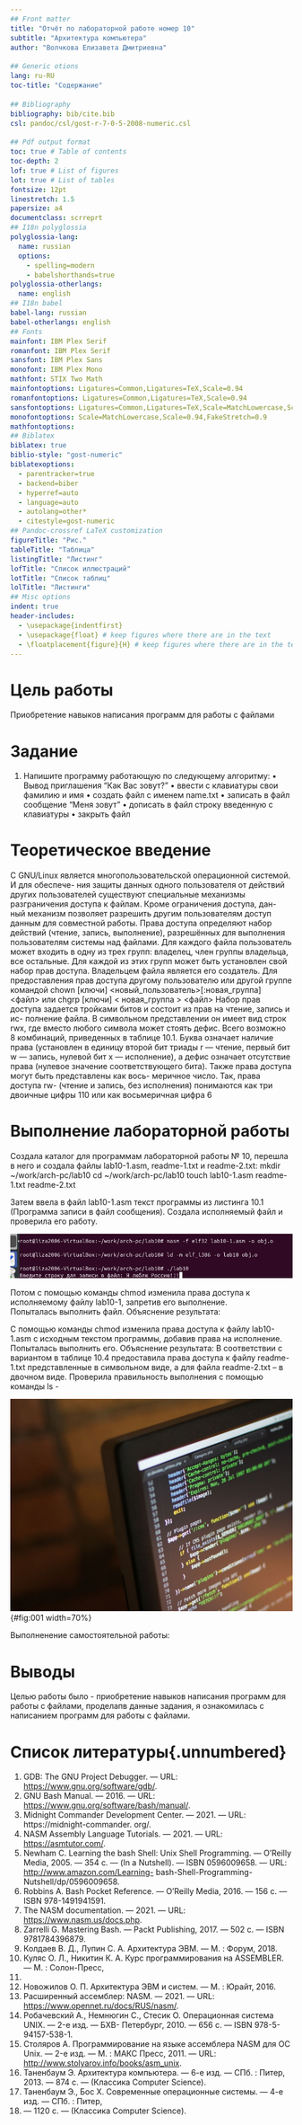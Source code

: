 ```yaml
---
## Front matter
title: "Отчёт по лабораторной работе номер 10"
subtitle: "Архитектура компьютера"
author: "Волчкова Елизавета Дмитриевна"

## Generic otions
lang: ru-RU
toc-title: "Содержание"

## Bibliography
bibliography: bib/cite.bib
csl: pandoc/csl/gost-r-7-0-5-2008-numeric.csl

## Pdf output format
toc: true # Table of contents
toc-depth: 2
lof: true # List of figures
lot: true # List of tables
fontsize: 12pt
linestretch: 1.5
papersize: a4
documentclass: scrreprt
## I18n polyglossia
polyglossia-lang:
  name: russian
  options:
	- spelling=modern
	- babelshorthands=true
polyglossia-otherlangs:
  name: english
## I18n babel
babel-lang: russian
babel-otherlangs: english
## Fonts
mainfont: IBM Plex Serif
romanfont: IBM Plex Serif
sansfont: IBM Plex Sans
monofont: IBM Plex Mono
mathfont: STIX Two Math
mainfontoptions: Ligatures=Common,Ligatures=TeX,Scale=0.94
romanfontoptions: Ligatures=Common,Ligatures=TeX,Scale=0.94
sansfontoptions: Ligatures=Common,Ligatures=TeX,Scale=MatchLowercase,Scale=0.94
monofontoptions: Scale=MatchLowercase,Scale=0.94,FakeStretch=0.9
mathfontoptions:
## Biblatex
biblatex: true
biblio-style: "gost-numeric"
biblatexoptions:
  - parentracker=true
  - backend=biber
  - hyperref=auto
  - language=auto
  - autolang=other*
  - citestyle=gost-numeric
## Pandoc-crossref LaTeX customization
figureTitle: "Рис."
tableTitle: "Таблица"
listingTitle: "Листинг"
lofTitle: "Список иллюстраций"
lotTitle: "Список таблиц"
lolTitle: "Листинги"
## Misc options
indent: true
header-includes:
  - \usepackage{indentfirst}
  - \usepackage{float} # keep figures where there are in the text
  - \floatplacement{figure}{H} # keep figures where there are in the text
---
```


# Цель работы
Приобретение навыков написания программ для работы с файлами

# Задание

1. Напишите программу работающую по следующему алгоритму:
• Вывод приглашения “Как Вас зовут?”
• ввести с клавиатуры свои фамилию и имя
• создать файл с именем name.txt
• записать в файл сообщение “Меня зовут”
• дописать в файл строку введенную с клавиатуры
• закрыть файл

# Теоретическое введение

С GNU/Linux является многопользовательской операционной системой. И для обеспече-
ния защиты данных одного пользователя от действий других пользователей существуют
специальные механизмы разграничения доступа к файлам. Кроме ограничения доступа, дан-
ный механизм позволяет разрешить другим пользователям доступ данным для совместной
работы.
Права доступа определяют набор действий (чтение, запись, выполнение), разрешённых
для выполнения пользователям системы над файлами. Для каждого файла пользователь
может входить в одну из трех групп: владелец, член группы владельца, все остальные. Для
каждой из этих групп может быть установлен свой набор прав доступа. Владельцем файла
является его создатель. Для предоставления прав доступа другому пользователю или другой
группе командой
chown [ключи] <новый_пользователь>[:новая_группа] <файл>
или
chgrp [ключи] < новая_группа > <файл>
Набор прав доступа задается тройками битов и состоит из прав на чтение, запись и ис-
полнение файла. В символьном представлении он имеет вид строк rwx, где вместо любого
символа может стоять дефис. Всего возможно 8 комбинаций, приведенных в таблице 10.1.
Буква означает наличие права (установлен в единицу второй бит триады r — чтение, первый
бит w — запись, нулевой бит х — исполнение), а дефис означает отсутствие права (нулевое
значение соответствующего бита). Также права доступа могут быть представлены как вось-
меричное число. Так, права доступа rw- (чтение и запись, без исполнения) понимаются как
три двоичные цифры 110 или как восьмеричная цифра 6

# Выполнение лабораторной работы
Создала каталог для программам лабораторной работы № 10, перешла в него и
создала файлы 
lab10-1.asm, readme-1.txt и readme-2.txt:
mkdir ~/work/arch-pc/lab10
cd ~/work/arch-pc/lab10
touch lab10-1.asm readme-1.txt readme-2.txt

Затем ввела в файл lab10-1.asm текст программы из листинга 10.1 (Программа записи в
файл сообщения). 
Создала исполняемый файл и проверила его работу.

![3lab10](./image/3lab10.jpg)


Потом с помощью команды chmod изменила права доступа к исполняемому файлу lab10-1,
запретив его выполнение. 	
Попыталась  выполнить файл.
Объяснение результата:

 С помощью команды chmod изменила права доступа к файлу lab10-1.asm с исходным
текстом программы, добавив права на исполнение.
Попыталась  выполнить его.
Объяснение результата:
 В соответствии с вариантом в таблице 10.4 предоставила права доступа к файлу readme-
1.txt представленные в символьном виде, а для файла readme-2.txt – в двочном виде.
Проверила правильность выполнения с помощью команды ls -


![Название рисунка](image/placeimg_800_600_tech.jpg){#fig:001 width=70%}

Выполненение самостоятельной работы:



# Выводы

Целью работы было - приобретение навыков написания программ для работы с файлами, проделапв данные задания, я ознакомилась с написанием программ для работы с файлами.

# Список литературы{.unnumbered}
1. GDB: The GNU Project Debugger. — URL: https://www.gnu.org/software/gdb/.
2. GNU Bash Manual. — 2016. — URL: https://www.gnu.org/software/bash/manual/.
3. Midnight Commander Development Center. — 2021. — URL: https://midnight-commander.
org/.
4. NASM Assembly Language Tutorials. — 2021. — URL: https://asmtutor.com/.
5. Newham C. Learning the bash Shell: Unix Shell Programming. — O’Reilly Media, 2005. —
354 с. — (In a Nutshell). — ISBN 0596009658. — URL: http://www.amazon.com/Learning-
bash-Shell-Programming-Nutshell/dp/0596009658.
6. Robbins A. Bash Pocket Reference. — O’Reilly Media, 2016. — 156 с. — ISBN 978-1491941591.
7. The NASM documentation. — 2021. — URL: https://www.nasm.us/docs.php.
8. Zarrelli G. Mastering Bash. — Packt Publishing, 2017. — 502 с. — ISBN 9781784396879.
9. Колдаев В. Д., Лупин С. А. Архитектура ЭВМ. — М. : Форум, 2018.
10. Куляс О. Л., Никитин К. А. Курс программирования на ASSEMBLER. — М. : Солон-Пресс,
2017.
11. Новожилов О. П. Архитектура ЭВМ и систем. — М. : Юрайт, 2016.
12. Расширенный ассемблер: NASM. — 2021. — URL: https://www.opennet.ru/docs/RUS/nasm/.
13. Робачевский А., Немнюгин С., Стесик О. Операционная система UNIX. — 2-е изд. — БХВ-
Петербург, 2010. — 656 с. — ISBN 978-5-94157-538-1.
14. Столяров А. Программирование на языке ассемблера NASM для ОС Unix. — 2-е изд. —
М. : МАКС Пресс, 2011. — URL: http://www.stolyarov.info/books/asm_unix.
15. Таненбаум Э. Архитектура компьютера. — 6-е изд. — СПб. : Питер, 2013. — 874 с. —
(Классика Computer Science).
16. Таненбаум Э., Бос Х. Современные операционные системы. — 4-е изд. — СПб. : Питер,
2015. — 1120 с. — (Классика Computer Science).
